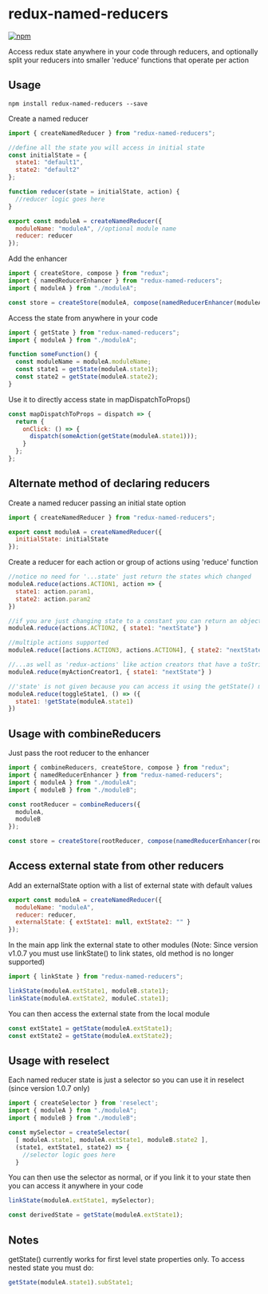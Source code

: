 # redux-named-reducers

[![npm](https://img.shields.io/npm/v/redux-named-reducers.svg?style=flat-square)](https://www.npmjs.com/package/redux-named-reducers)

Access redux state anywhere in your code through reducers, and optionally split your reducers into smaller 'reduce' functions that operate per action

## Usage

`npm install redux-named-reducers --save`

Create a named reducer

```js
import { createNamedReducer } from "redux-named-reducers";

//define all the state you will access in initial state
const initialState = {
  state1: "default1",
  state2: "default2"
};

function reducer(state = initialState, action) {
  //reducer logic goes here
}

export const moduleA = createNamedReducer({
  moduleName: "moduleA", //optional module name
  reducer: reducer
});
```

Add the enhancer

```js
import { createStore, compose } from "redux";
import { namedReducerEnhancer } from "redux-named-reducers";
import { moduleA } from "./moduleA";

const store = createStore(moduleA, compose(namedReducerEnhancer(moduleA), ...otherEnhancersOrMiddleware));
```

Access the state from anywhere in your code

```js
import { getState } from "redux-named-reducers";
import { moduleA } from "./moduleA";

function someFunction() {
  const moduleName = moduleA.moduleName;
  const state1 = getState(moduleA.state1);
  const state2 = getState(moduleA.state2);
}
```

Use it to directly access state in mapDispatchToProps()

```js
const mapDispatchToProps = dispatch => {
  return {
    onClick: () => {
      dispatch(someAction(getState(moduleA.state1)));
    }
  };
};
```

## Alternate method of declaring reducers

Create a named reducer passing an initial state option

```js
import { createNamedReducer } from "redux-named-reducers";

export const moduleA = createNamedReducer({
  initialState: initialState
});
```

Create a reducer for each action or group of actions using 'reduce' function

```js
//notice no need for '...state' just return the states which changed
moduleA.reduce(actions.ACTION1, action => {
  state1: action.param1,
  state2: action.param2
})

//if you are just changing state to a constant you can return an object directly
moduleA.reduce(actions.ACTION2, { state1: "nextState"} )

//multiple actions supported
moduleA.reduce([actions.ACTION3, actions.ACTION4], { state2: "nextState"} )

//...as well as 'redux-actions' like action creators that have a toString() method
moduleA.reduce(myActionCreator1, { state1: "nextState"} )

//'state' is not given because you can access it using the getState() method
moduleA.reduce(toggleState1, () => ({
  state1: !getState(moduleA.state1)
})
```

## Usage with combineReducers

Just pass the root reducer to the enhancer

```js
import { combineReducers, createStore, compose } from "redux";
import { namedReducerEnhancer } from "redux-named-reducers";
import { moduleA } from "./moduleA";
import { moduleB } from "./moduleB";

const rootReducer = combineReducers({
  moduleA,
  moduleB
});

const store = createStore(rootReducer, compose(namedReducerEnhancer(rootReducer), ...otherEnhancersOrMiddleware));
```

## Access external state from other reducers

Add an externalState option with a list of external state with default values

```js
export const moduleA = createNamedReducer({
  moduleName: "moduleA",
  reducer: reducer,
  externalState: { extState1: null, extState2: "" }
});
```

In the main app link the external state to other modules
(Note: Since version v1.0.7 you must use linkState() to link states, old method is no longer supported)

```js
import { linkState } from "redux-named-reducers";

linkState(moduleA.extState1, moduleB.state1);
linkState(moduleA.extState2, moduleC.state1);
```

You can then access the external state from the local module

```js
const extState1 = getState(moduleA.extState1);
const extState2 = getState(moduleA.extState2);
```

## Usage with reselect

Each named reducer state is just a selector so you can use it in reselect (since version 1.0.7 only)

```js
import { createSelector } from 'reselect';
import { moduleA } from "./moduleA";
import { moduleB } from "./moduleB";

const mySelector = createSelector(
  [ moduleA.state1, moduleA.extState1, moduleB.state2 ],
  (state1, extState1, state2) => {
    //selector logic goes here  
  }  
```

You can then use the selector as normal, or if you link it to your state then you can access it anywhere in your code

```js
linkState(moduleA.extState1, mySelector);

const derivedState = getState(moduleA.extState1);
```

## Notes

getState() currently works for first level state properties only. To access nested state you must do:

```js
getState(moduleA.state1).subState1;
```
